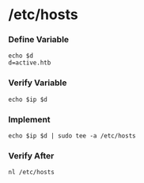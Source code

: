# /etc/hosts
### Define Variable
```
echo $d
d=active.htb
```
### Verify Variable
```
echo $ip $d
```
### Implement
```
echo $ip $d | sudo tee -a /etc/hosts
```
### Verify After
```
nl /etc/hosts
```